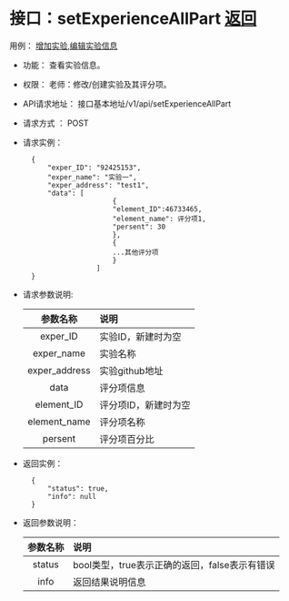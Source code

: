 # 接口：setExperienceAllPart  [返回](../README.md)
用例： [增加实验](../用例/增加实验.md),[编辑实验信息](../用例/编辑实验信息.md)

- 功能：
    查看实验信息。

- 权限：
    老师：修改/创建实验及其评分项。

- API请求地址：
    接口基本地址/v1/api/setExperienceAllPart

- 请求方式 ：
    POST

- 请求实例：

        {
            "exper_ID": "92425153",
            "exper_name": "实验一",
            "exper_address": "test1",
            "data": [
                            {
                            "element_ID":46733465,
                            "element_name": 评分项1, 
                            "persent": 30
                            }, 
                            {
                            ...其他评分项
                            }
                        ] 
        }

- 请求参数说明:

  |参数名称|说明|
  |:---------:|:--------------------------------------------------------|      
  |exper_ID|实验ID，新建时为空|
  |exper_name|实验名称|
  |exper_address|实验github地址|
  |data|评分项信息|
  |element_ID|评分项ID，新建时为空|
  |element_name|评分项名称|
  |persent|评分项百分比|

- 返回实例：

        {         
            "status": true,
            "info": null
        }

- 返回参数说明：    
 
  |参数名称|说明|
  |:---------:|:--------------------------------------------------------|      
  |status|bool类型，true表示正确的返回，false表示有错误|
  |info|返回结果说明信息|